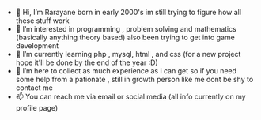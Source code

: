 - 👋 Hi, I’m Rarayane born in early 2000's im still trying to figure how all these stuff work 
- 👀 I’m interested in programming , problem solving and mathematics (basically anything theory based) also been trying to get into game development  
- 🌱 I’m currently learning php , mysql, html , and css (for a new project hope it'll be done by the end of the year :D)
- 💞️ I’m here to collect as much experience as i can get so if you need some help from a pationate , still in growth person like me dont be shy to contact me 
- 📫 You can reach me via email or social media (all info currently on my profile page)

<!---
rayaneplay/rayaneplay is a ✨ special ✨ repository because its `README.md` (this file) appears on your GitHub profile.
You can click the Preview link to take a look at your changes.
--->
